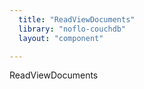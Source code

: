 ```yaml
---
  title: "ReadViewDocuments"
  library: "noflo-couchdb"
  layout: "component"

---
```

ReadViewDocuments